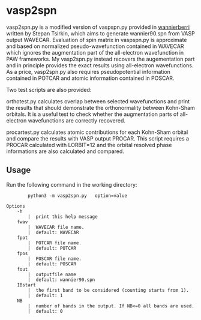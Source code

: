 # vasp2spn

vasp2spn.py is a modified version of vaspspn.py provided in [wannierberri](https://github.com/wannier-berri/wannier-berri) written by Stepan Tsirkin, which aims to generate wannier90.spn from VASP output WAVECAR. Evaluation of spin matrix in vaspspn.py is approximate and based on normalized pseudo-wavefunction contained in WAVECAR which ignores the augmentation part of the all-electron wavefunction in PAW frameworks. My vasp2spn.py instead recovers the augementation part and in principle provides the exact results using all-electron wavefunctions. As a price, vasp2spn.py also requires pseudopotential information contained in POTCAR and atomic information contained in POSCAR.

Two test scripts are also provided: 

orthotest.py calculates overlap between selected wavefunctions and print the results that should demonstrate the orthonormality between Kohn-Sham orbitals. It is a useful test to check whether the augmentation parts of all-electron wavefunctions are correctly recovered.

procartest.py calculates atomic contributions for each Kohn-Sham orbital and compare the results with VASP output PROCAR. This script requires a PROCAR calculated with LORBIT=12 and the orbital resolved phase informations are also calculated and compared.   


## Usage
Run the following command in the working directory:
```
        python3 -m vasp2spn.py   option=value
```
    Options
        -h
            |  print this help message
        fwav
            |  WAVECAR file name.
            |  default: WAVECAR
        fpot
            |  POTCAR file name.
            |  default: POTCAR
        fpos
            |  POSCAR file name.
            |  default: POSCAR
        fout
            |  outputfile name
            |  default: wannier90.spn
        IBstart
            |  the first band to be considered (counting starts from 1).
            |  default: 1
        NB
            |  number of bands in the output. If NB<=0 all bands are used.
            |  default: 0
